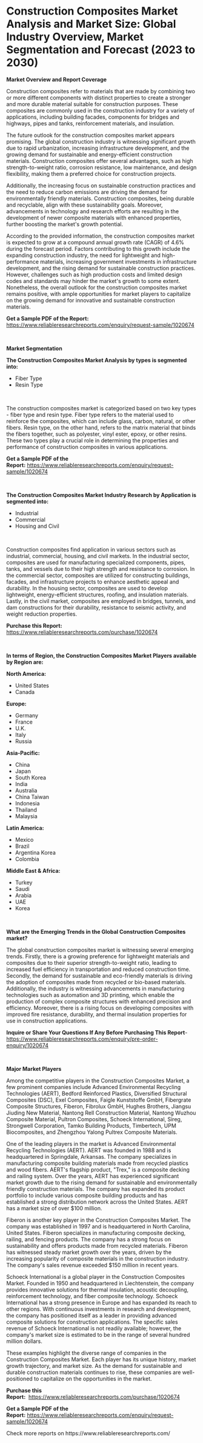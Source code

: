 <p><h1>Construction Composites Market Analysis and Market Size: Global Industry Overview, Market Segmentation and Forecast (2023 to 2030)</h1></p><p><strong>Market Overview and Report Coverage</strong></p>
<p><p>Construction composites refer to materials that are made by combining two or more different components with distinct properties to create a stronger and more durable material suitable for construction purposes. These composites are commonly used in the construction industry for a variety of applications, including building facades, components for bridges and highways, pipes and tanks, reinforcement materials, and insulation.</p><p>The future outlook for the construction composites market appears promising. The global construction industry is witnessing significant growth due to rapid urbanization, increasing infrastructure development, and the growing demand for sustainable and energy-efficient construction materials. Construction composites offer several advantages, such as high strength-to-weight ratio, corrosion resistance, low maintenance, and design flexibility, making them a preferred choice for construction projects.</p><p>Additionally, the increasing focus on sustainable construction practices and the need to reduce carbon emissions are driving the demand for environmentally friendly materials. Construction composites, being durable and recyclable, align with these sustainability goals. Moreover, advancements in technology and research efforts are resulting in the development of newer composite materials with enhanced properties, further boosting the market's growth potential.</p><p>According to the provided information, the construction composites market is expected to grow at a compound annual growth rate (CAGR) of 4.6% during the forecast period. Factors contributing to this growth include the expanding construction industry, the need for lightweight and high-performance materials, increasing government investments in infrastructure development, and the rising demand for sustainable construction practices. However, challenges such as high production costs and limited design codes and standards may hinder the market's growth to some extent. Nonetheless, the overall outlook for the construction composites market remains positive, with ample opportunities for market players to capitalize on the growing demand for innovative and sustainable construction materials.</p></p>
<p><strong>Get a Sample PDF of the Report:</strong> <a href="https://www.reliableresearchreports.com/enquiry/request-sample/1020674">https://www.reliableresearchreports.com/enquiry/request-sample/1020674</a></p>
<p>&nbsp;</p>
<p><strong>Market Segmentation</strong></p>
<p><strong>The Construction Composites Market Analysis by types is segmented into:</strong></p>
<p><ul><li>Fiber Type</li><li>Resin Type</li></ul></p>
<p>&nbsp;</p>
<p><p>The construction composites market is categorized based on two key types - fiber type and resin type. Fiber type refers to the material used to reinforce the composites, which can include glass, carbon, natural, or other fibers. Resin type, on the other hand, refers to the matrix material that binds the fibers together, such as polyester, vinyl ester, epoxy, or other resins. These two types play a crucial role in determining the properties and performance of construction composites in various applications.</p></p>
<p><strong>Get a Sample PDF of the Report:</strong>&nbsp;<a href="https://www.reliableresearchreports.com/enquiry/request-sample/1020674">https://www.reliableresearchreports.com/enquiry/request-sample/1020674</a></p>
<p>&nbsp;</p>
<p><strong>The Construction Composites Market Industry Research by Application is segmented into:</strong></p>
<p><ul><li>Industrial</li><li>Commercial</li><li>Housing and Civil</li></ul></p>
<p>&nbsp;</p>
<p><p>Construction composites find application in various sectors such as industrial, commercial, housing, and civil markets. In the industrial sector, composites are used for manufacturing specialized components, pipes, tanks, and vessels due to their high strength and resistance to corrosion. In the commercial sector, composites are utilized for constructing buildings, facades, and infrastructure projects to enhance aesthetic appeal and durability. In the housing sector, composites are used to develop lightweight, energy-efficient structures, roofing, and insulation materials. Lastly, in the civil market, composites are employed in bridges, tunnels, and dam constructions for their durability, resistance to seismic activity, and weight reduction properties.</p></p>
<p><strong>Purchase this Report:</strong>&nbsp; <a href="https://www.reliableresearchreports.com/purchase/1020674">https://www.reliableresearchreports.com/purchase/1020674</a></p>
<p>&nbsp;</p>
<p><strong>In terms of Region, the Construction Composites Market Players available by Region are:</strong></p>
<p>
    <p> <strong> North America: </strong>
        <ul>
            <li>United States</li>
            <li>Canada</li>
        </ul>
        </p> 
    <p> <strong> Europe: </strong>
        <ul>
            <li>Germany</li>
            <li>France</li>
            <li>U.K.</li>
            <li>Italy</li>
            <li>Russia</li>
        </ul>
        </p> 
    <p> <strong> Asia-Pacific: </strong>
        <ul>
            <li>China</li>
            <li>Japan</li>
            <li>South Korea</li>
            <li>India</li>
            <li>Australia</li>
            <li>China Taiwan</li>
            <li>Indonesia</li>
            <li>Thailand</li>
            <li>Malaysia</li>
        </ul>
        </p> 
    <p> <strong> Latin America: </strong>
        <ul>
            <li>Mexico</li>
            <li>Brazil</li>
            <li>Argentina Korea</li>
            <li>Colombia</li>
        </ul>
        </p> 
    <p> <strong> Middle East & Africa: </strong>
        <ul>
            <li>Turkey</li>
            <li>Saudi</li>
            <li>Arabia</li>
            <li>UAE</li>
            <li>Korea</li>
        </ul>
    </p>
    </p>
<p>&nbsp;</p>
<p><strong>What are the Emerging Trends in the Global Construction Composites market?</strong></p>
<p><p>The global construction composites market is witnessing several emerging trends. Firstly, there is a growing preference for lightweight materials and composites due to their superior strength-to-weight ratio, leading to increased fuel efficiency in transportation and reduced construction time. Secondly, the demand for sustainable and eco-friendly materials is driving the adoption of composites made from recycled or bio-based materials. Additionally, the industry is witnessing advancements in manufacturing technologies such as automation and 3D printing, which enable the production of complex composite structures with enhanced precision and efficiency. Moreover, there is a rising focus on developing composites with improved fire resistance, durability, and thermal insulation properties for use in construction applications.</p></p>
<p><strong>Inquire or Share Your Questions If Any Before Purchasing This Report</strong>- <a href="https://www.reliableresearchreports.com/enquiry/pre-order-enquiry/1020674">https://www.reliableresearchreports.com/enquiry/pre-order-enquiry/1020674</a></p>
<p>&nbsp;</p>
<p><strong>Major Market Players</strong></p>
<p><p>Among the competitive players in the Construction Composites Market, a few prominent companies include Advanced Environmental Recycling Technologies (AERT), Bedford Reinforced Plastics, Diversified Structural Composites (DSC), Exel Composites, Faigle Kunststoffe GmbH, Fibergrate Composite Structures, Fiberon, Fibrolux GmbH, Hughes Brothers, Jiangsu Jiuding New Material, Nantong Rell Construction Material, Nantong Wuzhou Composite Material, Pultron Composites, Schoeck International, Sireg, Strongwell Corporation, Tamko Building Products, Timbertech, UPM Biocomposites, and Zhengzhou Yalong Pultrex Composite Materials.</p><p>One of the leading players in the market is Advanced Environmental Recycling Technologies (AERT). AERT was founded in 1988 and is headquartered in Springdale, Arkansas. The company specializes in manufacturing composite building materials made from recycled plastics and wood fibers. AERT's flagship product, "Trex," is a composite decking and railing system. Over the years, AERT has experienced significant market growth due to the rising demand for sustainable and environmentally friendly construction materials. The company has expanded its product portfolio to include various composite building products and has established a strong distribution network across the United States. AERT has a market size of over $100 million.</p><p>Fiberon is another key player in the Construction Composites Market. The company was established in 1997 and is headquartered in North Carolina, United States. Fiberon specializes in manufacturing composite decking, railing, and fencing products. The company has a strong focus on sustainability and offers products made from recycled materials. Fiberon has witnessed steady market growth over the years, driven by the increasing popularity of composite materials in the construction industry. The company's sales revenue exceeded $150 million in recent years.</p><p>Schoeck International is a global player in the Construction Composites Market. Founded in 1950 and headquartered in Liechtenstein, the company provides innovative solutions for thermal insulation, acoustic decoupling, reinforcement technology, and fiber composite technology. Schoeck International has a strong presence in Europe and has expanded its reach to other regions. With continuous investments in research and development, the company has positioned itself as a leader in providing advanced composite solutions for construction applications. The specific sales revenue of Schoeck International is not readily available; however, the company's market size is estimated to be in the range of several hundred million dollars.</p><p>These examples highlight the diverse range of companies in the Construction Composites Market. Each player has its unique history, market growth trajectory, and market size. As the demand for sustainable and durable construction materials continues to rise, these companies are well-positioned to capitalize on the opportunities in the market.</p></p>
<p><strong>Purchase this Report:</strong>&nbsp;&nbsp;<a href="https://www.reliableresearchreports.com/purchase/1020674">https://www.reliableresearchreports.com/purchase/1020674</a></p>
<p></p>
<p><strong>Get a Sample PDF of the Report:</strong>&nbsp;<a href="https://www.reliableresearchreports.com/enquiry/request-sample/1020674">https://www.reliableresearchreports.com/enquiry/request-sample/1020674</a></p>
<p>Check more reports on https://www.reliableresearchreports.com/</p>